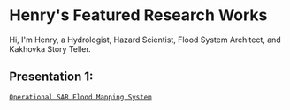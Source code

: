 # Henry's Featured Research Works

Hi, I'm Henry, a Hydrologist, Hazard Scientist, Flood System Architect, and Kakhovka Story Teller.

## Presentation 1:

[`Operational SAR Flood Mapping System`](./presentations/MultiSARFloodSystem.md)